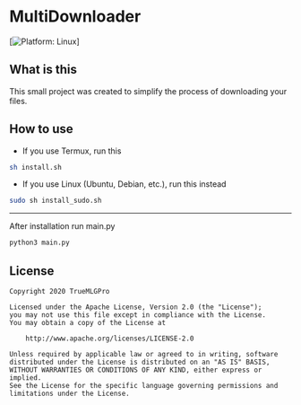 # MultiDownloader

[![Platform: Linux](https://img.shields.io/static/v1?label=Platform&message=Linux&color=5d91ff&style=for-the-badge&logo=linux)]

## What is this

This small project was created to simplify the process of downloading your files.

## How to use

- If you use Termux, run this

```sh
sh install.sh
```

- If you use Linux (Ubuntu, Debian, etc.), run this instead

```sh
sudo sh install_sudo.sh
```

-----

After installation run main.py

```sh
python3 main.py
```

## License

```plain
Copyright 2020 TrueMLGPro

Licensed under the Apache License, Version 2.0 (the "License");
you may not use this file except in compliance with the License.
You may obtain a copy of the License at

    http://www.apache.org/licenses/LICENSE-2.0

Unless required by applicable law or agreed to in writing, software
distributed under the License is distributed on an "AS IS" BASIS,
WITHOUT WARRANTIES OR CONDITIONS OF ANY KIND, either express or implied.
See the License for the specific language governing permissions and
limitations under the License.
```
